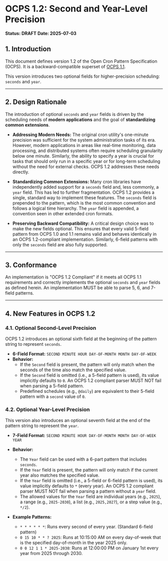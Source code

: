 # OCPS 1.2: Second and Year-Level Precision

**Status: DRAFT**
**Date: 2025-07-03**

## 1. Introduction

This document defines version 1.2 of the Open Cron Pattern Specification (OCPS). It is a backward-compatible superset of [OCPS 1.1](https://www.google.com/search?q=./1.1.md).

This version introduces two optional fields for higher-precision scheduling: `seconds` and `year`.

---

## 2. Design Rationale

The introduction of optional `seconds` and `year` fields is driven by the scheduling needs of **modern applications** and the goal of **standardizing common extensions**.

* **Addressing Modern Needs:** The original cron utility's one-minute precision was sufficient for the system administration tasks of its era. However, modern applications in areas like real-time monitoring, data processing, and distributed systems often require scheduling granularity below one minute. Similarly, the ability to specify a year is crucial for tasks that should only run in a specific year or for long-term scheduling without the need for external checks. OCPS 1.2 addresses these needs directly.

* **Standardizing Common Extensions:** Many cron libraries have independently added support for a `seconds` field and, less commonly, a `year` field. This has led to further fragmentation. OCPS 1.2 provides a single, standard way to implement these features. The `seconds` field is prepended to the pattern, which is the most common convention and follows a logical time hierarchy. The `year` field is appended, a convention seen in other extended cron formats.

* **Preserving Backward Compatibility:** A critical design choice was to make the new fields optional. This ensures that every valid 5-field pattern from OCPS 1.0 and 1.1 remains valid and behaves identically in an OCPS 1.2-compliant implementation. Similarly, 6-field patterns with only the `seconds` field are also fully supported.

---

## 3. Conformance

An implementation is "OCPS 1.2 Compliant" if it meets all OCPS 1.1 requirements and correctly implements the optional `seconds` and `year` fields as defined herein. An implementation MUST be able to parse 5, 6, and 7-field patterns.

---

## 4. New Features in OCPS 1.2

### 4.1. Optional Second-Level Precision

OCPS 1.2 introduces an optional sixth field at the beginning of the pattern string to represent `seconds`.

* **6-Field Format:** `SECOND MINUTE HOUR DAY-OF-MONTH MONTH DAY-OF-WEEK`
* **Behavior:**
    * If the `Second` field is present, the pattern will only match when the seconds of the time also match the specified value.
    * If the `Second` field is omitted (i.e., a 5-field pattern is used), its value implicitly defaults to `0`. An OCPS 1.2 compliant parser MUST NOT fail when parsing a 5-field pattern.
    * Predefined schedules (e.g., `@daily`) are equivalent to their 5-field pattern with a `second` value of `0`.

### 4.2. Optional Year-Level Precision

This version also introduces an optional seventh field at the end of the pattern string to represent the `year`.

* **7-Field Format:** `SECOND MINUTE HOUR DAY-OF-MONTH MONTH DAY-OF-WEEK YEAR`
* **Behavior:**
    * The `Year` field can be used with a 6-part pattern that includes `seconds`.
    * If the `Year` field is present, the pattern will only match if the current year also matches the specified value.
    * If the `Year` field is omitted (i.e., a 5-field or 6-field pattern is used), its value implicitly defaults to `*` (every year). An OCPS 1.2 compliant parser MUST NOT fail when parsing a pattern without a `year` field.
    * The allowed values for the `Year` field are individual years (e.g., `2025`), a range (e.g., `2025-2030`), a list (e.g., `2025,2027`), or a step value (e.g., `*/2`).

* **Example Patterns:**
    * `* * * * * *`: Runs every second of every year. (Standard 6-field pattern)
    * `0 15 10 * * ? 2025`: Runs at 10:15:00 AM on every day-of-week that is the specified day-of-month in the year 2025 only.
    * `0 0 12 1 1 * 2025-2030`: Runs at 12:00:00 PM on January 1st every year from 2025 through 2030.
